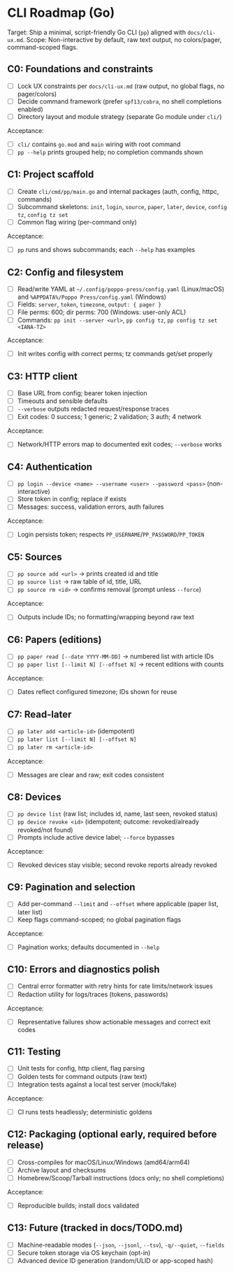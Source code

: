 # CLI Roadmap (Go)

Target: Ship a minimal, script-friendly Go CLI (`pp`) aligned with `docs/cli-ux.md`.
Scope: Non-interactive by default, raw text output, no colors/pager, command-scoped flags.

## C0: Foundations and constraints

- [ ] Lock UX constraints per `docs/cli-ux.md` (raw output, no global flags, no pager/colors)
- [ ] Decide command framework (prefer `spf13/cobra`, no shell completions enabled)
- [ ] Directory layout and module strategy (separate Go module under `cli/`)

Acceptance:

- [ ] `cli/` contains `go.mod` and `main` wiring with root command
- [ ] `pp --help` prints grouped help; no completion commands shown

## C1: Project scaffold

- [ ] Create `cli/cmd/pp/main.go` and internal packages (auth, config, httpc, commands)
- [ ] Subcommand skeletons: `init`, `login`, `source`, `paper`, `later`, `device`, `config tz`, `config tz set`
- [ ] Common flag wiring (per-command only)

Acceptance:

- [ ] `pp` runs and shows subcommands; each `--help` has examples

## C2: Config and filesystem

- [ ] Read/write YAML at `~/.config/poppo-press/config.yaml` (Linux/macOS) and `%APPDATA%/Poppo Press/config.yaml` (Windows)
- [ ] Fields: `server`, `token`, `timezone`, `output: { pager }`
- [ ] File perms: 600; dir perms: 700 (Windows: user-only ACL)
- [ ] Commands: `pp init --server <url>`, `pp config tz`, `pp config tz set <IANA-TZ>`

Acceptance:

- [ ] Init writes config with correct perms; tz commands get/set properly

## C3: HTTP client

- [ ] Base URL from config; bearer token injection
- [ ] Timeouts and sensible defaults
- [ ] `--verbose` outputs redacted request/response traces
- [ ] Exit codes: 0 success; 1 generic; 2 validation; 3 auth; 4 network

Acceptance:

- [ ] Network/HTTP errors map to documented exit codes; `--verbose` works

## C4: Authentication

- [ ] `pp login --device <name> --username <user> --password <pass>` (non-interactive)
- [ ] Store token in config; replace if exists
- [ ] Messages: success, validation errors, auth failures

Acceptance:

- [ ] Login persists token; respects `PP_USERNAME`/`PP_PASSWORD`/`PP_TOKEN`

## C5: Sources

- [ ] `pp source add <url>` → prints created id and title
- [ ] `pp source list` → raw table of id, title, URL
- [ ] `pp source rm <id>` → confirms removal (prompt unless `--force`)

Acceptance:

- [ ] Outputs include IDs; no formatting/wrapping beyond raw text

## C6: Papers (editions)

- [ ] `pp paper read [--date YYYY-MM-DD]` → numbered list with article IDs
- [ ] `pp paper list [--limit N] [--offset N]` → recent editions with counts

Acceptance:

- [ ] Dates reflect configured timezone; IDs shown for reuse

## C7: Read-later

- [ ] `pp later add <article-id>` (idempotent)
- [ ] `pp later list [--limit N] [--offset N]`
- [ ] `pp later rm <article-id>`

Acceptance:

- [ ] Messages are clear and raw; exit codes consistent

## C8: Devices

- [ ] `pp device list` (raw list; includes id, name, last seen, revoked status)
- [ ] `pp device revoke <id>` (idempotent; outcome: revoked/already revoked/not found)
- [ ] Prompts include active device label; `--force` bypasses

Acceptance:

- [ ] Revoked devices stay visible; second revoke reports already revoked

## C9: Pagination and selection

- [ ] Add per-command `--limit` and `--offset` where applicable (paper list, later list)
- [ ] Keep flags command-scoped; no global pagination flags

Acceptance:

- [ ] Pagination works; defaults documented in `--help`

## C10: Errors and diagnostics polish

- [ ] Central error formatter with retry hints for rate limits/network issues
- [ ] Redaction utility for logs/traces (tokens, passwords)

Acceptance:

- [ ] Representative failures show actionable messages and correct exit codes

## C11: Testing

- [ ] Unit tests for config, http client, flag parsing
- [ ] Golden tests for command outputs (raw text)
- [ ] Integration tests against a local test server (mock/fake)

Acceptance:

- [ ] CI runs tests headlessly; deterministic goldens

## C12: Packaging (optional early, required before release)

- [ ] Cross-compiles for macOS/Linux/Windows (amd64/arm64)
- [ ] Archive layout and checksums
- [ ] Homebrew/Scoop/Tarball instructions (docs only; no shell completions)

Acceptance:

- [ ] Reproducible builds; install docs validated

## C13: Future (tracked in docs/TODO.md)

- [ ] Machine-readable modes (`--json`, `--jsonl`, `--tsv`), `-q/--quiet`, `--fields`
- [ ] Secure token storage via OS keychain (opt-in)
- [ ] Advanced device ID generation (random/ULID or app-scoped hash)
